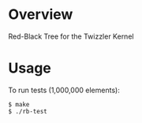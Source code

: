 # Overview

Red-Black Tree for the Twizzler Kernel

# Usage

To run tests (1,000,000 elements):

```
$ make
$ ./rb-test
```
